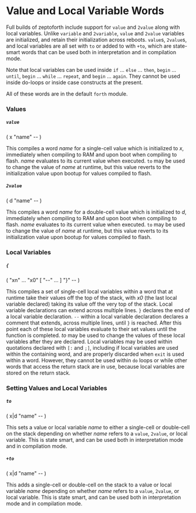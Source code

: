 # Value and Local Variable Words

Full builds of zeptoforth include support for `value` and `2value` along with local variables. Unlike `variable` and `2variable`, `value` and `2value` variables are initialized, and retain their initialization across reboots. `value`s, `2value`s, and local variables are all set with `to` or added to with `+to`, which are state-smart words that can be used both in interpretation and in compilation mode.

Note that local variables can be used inside `if` ... `else` ... `then`, `begin` ... `until`, `begin` ... `while` ... `repeat`, and `begin` ... `again`. They cannot be used inside do-loops or inside case constructs at the present.

All of these words are in the default `forth` module.

### Values

##### `value`
( x "name" -- )

This compiles a word *name* for a single-cell value which is initialized to *x*, immediately when compiling to RAM and upon boot when compiling to flash. *name* evaluates to its current value when executed. `to` may be used to change the value of *name* at runtime, but this value reverts to the initialization value upon bootup for values compiled to flash.

##### `2value`
( d "name" -- )

This compiles a word *name* for a double-cell value which is initialized to *d*, immediately when compiling to RAM and upon boot when compiling to flash. *name* evaluates to its current value when executed. `to` may be used to change the value of *name* at runtime, but this value reverts to its initialization value upon bootup for values compiled to flash.

### Local Variables

##### `{`
( "xn" ... "x0" [ "--" ... ] "}" -- )

This compiles a set of single-cell local variables within a word that at runtime take their values off the top of the stack, with *x0* (the last local variable declared) taking its value off the very top of the stack. Local variable declarations can extend across multiple lines. `}` declares the end of a local variable declaration. `--` within a local variable declaration declares a comment that extends, across multiple lines, until `}` is reached. After this point each of these local variables evaluate to their set values until the function is completed. *to* may be used to change the values of these local variables after they are declared. Local variables may be used within quotations declared with `[:` and `;]`, including if local variables are used within the containing word, and are properly discarded when `exit` is used within a word. However, they cannot be used within `do` loops or while other words that access the return stack are in use, because local variables are stored on the return stack.

### Setting Values and Local Variables

##### `to`
( x|d "name" -- )

This sets a value or local variable *name* to either a single-cell or double-cell on the stack depending on whether *name* refers to a `value`, `2value`, or local variable. This is state smart, and can be used both in interpretation mode and in compilation mode.

##### `+to`
( x|d "name" -- )

This adds a single-cell or double-cell on the stack to a value or local variable *name* depending on whether *name* refers to a `value`, `2value`, or local variable. This is state smart, and can be used both in interpretation mode and in compilation mode.
